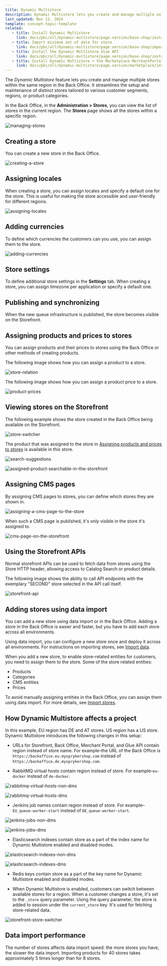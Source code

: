 ```yaml
---
title: Dynamic Multistore
description: Dynamic Multistore lets you create and manage multiple online stores from the Back Office.
last_updated: Nov 12, 2024
template: concept-topic-template
related:
   - title: Install Dynamic Multistore
     link: docs/pbc/all/dynamic-multistore/page.version/base-shop/install-and-upgrade/install-features/install-dynamic-multistore.html
   - title: Import minimum set of data for store
     link: docs/pbc/all/dynamic-multistore/page.version/base-shop/import-stores.html
   - title: Install the Dynamic Multistore Glue API
     link: docs/pbc/all/dynamic-multistore/page.version/base-shop/install-and-upgrade/install-the-dynamic-multistore-glue-api.html
   - title: Install Dynamic Multistore + the Marketplace MerchantPortal Core feature
     link: docs/pbc/all/dynamic-multistore/page.version/marketplace/install-dynamic-multistore-the-marketplace-merchant-portal-core.html    
---
```


The *Dynamic Multistore* feature lets you create and manage multiple stores within the same region in the Back Office. It streamlines the setup and maintenance of distinct stores tailored to various customer segments, regions, or product categories.

In the Back Office, in the **Administration&nbsp;<span aria-label="and then">></span> Stores**, you can view the list of stores in the current region. The **Stores** page shows all the stores within a specific region.

![managing-stores](https://spryker.s3.eu-central-1.amazonaws.com/docs/pbc/all/dynamic-multistore/dynamic-multistore.md/managing-stores.png)

## Creating a store

You can create a new store in the Back Office.

![creating-a-store](https://spryker.s3.eu-central-1.amazonaws.com/docs/pbc/all/dynamic-multistore/dynamic-multistore.md/creating-a-store.png)

## Assigning locales

When creating a store, you can assign locales and specify a default one for the store. This is useful for making the store accessible and user-friendly for different regions.

![assigning-locales](https://spryker.s3.eu-central-1.amazonaws.com/docs/pbc/all/dynamic-multistore/dynamic-multistore.md/adding-locales.png)

## Adding currencies

To define which currencies the customers can you use, you can assign them to the store.

![adding-currencies](https://spryker.s3.eu-central-1.amazonaws.com/docs/pbc/all/dynamic-multistore/dynamic-multistore.md/adding-currencies.png)

## Store settings

To define additional store settings in the **Settings** tab.
When creating a store, you can assign timezone per application or specify a default one.

## Publishing and synchronizing

When the new queue infrastructure is published, the store becomes visible on the Storefront.

## Assigning products and prices to stores

You can assign products and their prices to stores using the Back Office or other methods of creating products.

The following image shows how you can assign a product to a store.

![store-relation](https://spryker.s3.eu-central-1.amazonaws.com/docs/pbc/all/dynamic-multistore/dynamic-multistore.md/store-relation.png)

The following image shows how you can assign a product price to a store.

![product-prices](https://spryker.s3.eu-central-1.amazonaws.com/docs/pbc/all/dynamic-multistore/dynamic-multistore.md/product-prices.png)

## Viewing stores on the Storefront

The following example shows the store created in the Back Office being available on the Storefront.

![store-switcher](https://spryker.s3.eu-central-1.amazonaws.com/docs/pbc/all/dynamic-multistore/dynamic-multistore.md/store-switcher.png)

The product that was assigned to the store in [Assigning products and prices to stores](#assigning-products-and-prices-to-stores) is available in this store.

![search-suggestions](https://spryker.s3.eu-central-1.amazonaws.com/docs/pbc/all/dynamic-multistore/dynamic-multistore.md/search-suggestions.png)

![assigned-product-searchable-in-the-storefront](https://spryker.s3.eu-central-1.amazonaws.com/docs/pbc/all/dynamic-multistore/dynamic-multistore.md/assigned-product-searchable-in-the-storefront.png)

## Assigning CMS pages

By assigning CMS pages to stores, you can define which stores they are shown in.

![assigning-a-cms-page-to-the-store](https://spryker.s3.eu-central-1.amazonaws.com/docs/pbc/all/dynamic-multistore/dynamic-multistore.md/assigning-a-cms-page-to-the-store.png)

When such a CMS page is published, it's only visible in the store it's assigned to.

![cms-page-on-the-storefront](https://spryker.s3.eu-central-1.amazonaws.com/docs/pbc/all/dynamic-multistore/dynamic-multistore.md/cms-page-on-the-storefront.png)

## Using the Storefront APIs

Normal storefront APIs can be used to fetch data from stores using the Store HTTP header, allowing access to Catalog Search or product details.

The following image shows the ability to call API endpoints with the exemplary "SECOND" store selected in the API call itself.

![storefront-api](https://spryker.s3.eu-central-1.amazonaws.com/docs/pbc/all/dynamic-multistore/dynamic-multistore.md/storefront-api.png)

## Adding stores using data import


You can add a new store using data import or in the Back Office. Adding a store in the Back Office is easier and faster, but you have to add each store across all environments.

Using data import, you can configure a new store once and deploy it across all environments. For instructions on importing stores, see [Import data](/docs/pbc/all/dynamic-multistore/{{page.version}}/base-shop/install-and-upgrade/install-features/install-dynamic-multistore.html#import-data).

When you add a new store, to enable store-related entities for customers, you need to assign them to the store. Some of the store related entities:
- Products
- Categories
- CMS entities
- Prices

To avoid manually assigning entities in the Back Office, you can assign them using data import. For more details, see [Import stores](/docs/pbc/all/dynamic-multistore/{{page.version}}/base-shop/import-stores.html).


## How Dynamic Multistore affects a project

In this example, EU region has DE and AT stores. US region has a US store. Dynamic Multistore introduces the following changes in this setup:

- URLs for Storefront, Back Office, Merchant Portal, and Glue API contain region instead of store name. For example–the URL of the Back Office is `https://backoffice.eu.mysprykershop.com` instead of `https://backoffice.de.mysprykershop.com`.

- RabbitMQ virtual hosts contain region instead of store. For example–`eu-docker` instead of `de-docker`.

![rabbitmq-virtual-hosts-non-dms](https://spryker.s3.eu-central-1.amazonaws.com/docs/pbc/all/dynamic-multistore/base-shop/dynamic-multistore-feature-overview.md/rabbitmq-virtual-hosts-non-dms.png)

![rabbitmq-virtual-hosts-dms](https://spryker.s3.eu-central-1.amazonaws.com/docs/pbc/all/dynamic-multistore/base-shop/dynamic-multistore-feature-overview.md/rabbitmq-virtual-hosts-dms.png)

- Jenkins job names contain region instead of store. For example–`EU_queue-worker-start` instead of `DE_queue-worker-start`.

![jenkins-jobs-non-dms](https://spryker.s3.eu-central-1.amazonaws.com/docs/pbc/all/dynamic-multistore/base-shop/dynamic-multistore-feature-overview.md/jenkins-jobs-non-dms.png)

![jenkins-jobs-dms](https://spryker.s3.eu-central-1.amazonaws.com/docs/pbc/all/dynamic-multistore/base-shop/dynamic-multistore-feature-overview.md/jenkins-jobs-dms.png)

- Elasticsearch indexes contain store as a part of the index name for Dynamic Multistore enabled and disabled modes.

![elasticsearch-indexes-non-dms](https://spryker.s3.eu-central-1.amazonaws.com/docs/pbc/all/dynamic-multistore/base-shop/dynamic-multistore-feature-overview.md/elasticsearch-indexes-non-dms.png)

![elasticsearch-indexes-dms](https://spryker.s3.eu-central-1.amazonaws.com/docs/pbc/all/dynamic-multistore/base-shop/dynamic-multistore-feature-overview.md/elasticsearch-indexes-dms.png)

- Redis keys contain store as a part of the key name for Dynamic Multistore enabled and disabled modes.

- When Dynamic Multistore is enabled, customers can switch between available stores for a region. When a customer changes a store, it's set to the `_store` query parameter. Using the query parameter, the store is added to session under the `current_store` key. It's used for fetching store-related data.

![storefront-store-switcher](https://spryker.s3.eu-central-1.amazonaws.com/docs/pbc/all/dynamic-multistore/base-shop/dynamic-multistore-feature-overview.md/storefront-store-switcher.png)

## Data import performance

The number of stores affects data import speed: the more stores you have, the slower the data import. Importing products for 40 stores takes approximately 5 times longer than for 8 stores.
